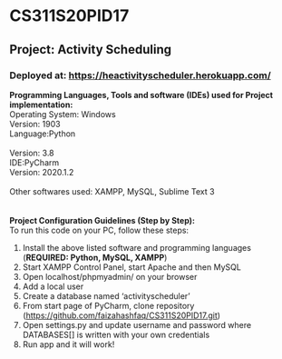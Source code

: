 # CS311S20PID17

## Project: 	Activity Scheduling

### Deployed at: https://heactivityscheduler.herokuapp.com/

**Programming Languages, Tools and software (IDEs) used for Project implementation:**
<br>
Operating System: Windows <br>
Version: 1903	<br>
Language:Python <br>
<br>
Version: 3.8	<br>
IDE:PyCharm	<br>
Version: 2020.1.2 <br>
<br>
Other softwares used: XAMPP, MySQL,	Sublime Text 3	
<br>
<br>
**Project Configuration Guidelines (Step by Step):**<br>
To run this code on your PC, follow these steps:
<br>
1.	Install the above listed software and programming languages (**REQUIRED: Python, MySQL, XAMPP**)
2.	Start XAMPP Control Panel, start Apache and then MySQL
3.	Open localhost/phpmyadmin/ on your browser
4.	Add a local user
5.	Create a database named ‘activityscheduler’
6.	From start page of PyCharm, clone repository (https://github.com/faizahashfaq/CS311S20PID17.git)
7.	Open settings.py and update username and password where DATABASES[] is written with your own credentials
8.	Run app and it will work!








	
